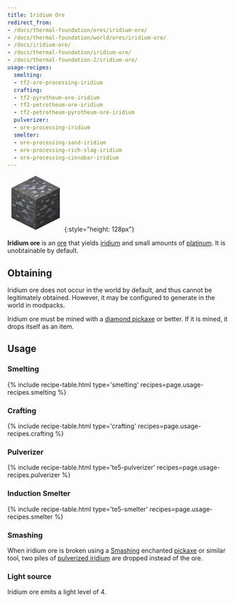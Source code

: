 ```yaml
---
title: Iridium Ore
redirect_from:
- /docs/thermal-foundation/ores/iridium-ore/
- /docs/thermal-foundation/world/ores/iridium-ore/
- /docs/iridium-ore/
- /docs/thermal-foundation/iridium-ore/
- /docs/thermal-foundation-2/iridium-ore/
usage-recipes:
  smelting:
  - tf2-ore-processing-iridium
  crafting:
  - tf2-pyrotheum-ore-iridium
  - tf2-petrotheum-ore-iridium
  - tf2-petrotheum-pyrotheum-ore-iridium
  pulverizer:
  - ore-processing-iridium
  smelter:
  - ore-processing-sand-iridium
  - ore-processing-rich-slag-iridium
  - ore-processing-cinnabar-iridium
---
```


![Iridium ore](/assets/images/thermal-foundation-2/ore-iridium.png){:style="height: 128px"}


**Iridium ore** is an [ore](https://minecraft.gamepedia.com/Ore) that yields
[iridium](/docs/1.12/thermal-foundation-2/iridium-ingot/) and small amounts of
[platinum](/docs/1.12/thermal-foundation-2/platinum-ingot/). It is unobtainable by default.


Obtaining
---------

Iridium ore does not occur in the world by default, and thus cannot be
legitimately obtained. However, it may be configured to generate in the world in
modpacks.

Iridium ore must be mined with a [diamond
pickaxe](https://minecraft.gamepedia.com/Pickaxe) or better. If it is mined, it
drops itself as an item.


Usage
-----

### Smelting
{% include recipe-table.html type='smelting' recipes=page.usage-recipes.smelting %}

### Crafting
{% include recipe-table.html type='crafting' recipes=page.usage-recipes.crafting %}

### Pulverizer
{% include recipe-table.html type='te5-pulverizer' recipes=page.usage-recipes.pulverizer %}

### Induction Smelter
{% include recipe-table.html type='te5-smelter' recipes=page.usage-recipes.smelter %}

### Smashing
When iridium ore is broken using a [Smashing](/docs/1.12/cofh-core-4/smashing/)
enchanted [pickaxe](https://minecraft.gamepedia.com/Pickaxe) or similar tool,
two piles of [pulverized iridium](/docs/1.12/thermal-foundation-2/pulverized-iridium/)
are dropped instead of the ore.

### Light source
Iridium ore emits a light level of 4.
